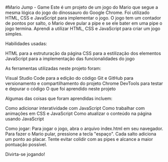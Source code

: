 #Mario Jump - Game
Este é um projeto de um jogo do Mario que segue a mesma lógica do jogo do dinossauro do Google Chrome. Foi utilizado HTML, CSS e JavaScript para implementar o jogo. O jogo tem um contador de pontos por salto, o Mario deve pular a pipe e se ele bater em uma pipe o jogo termina.
Aprendi a utilizar HTML, CSS e JavaScript para criar um jogo simples.

Habilidades usadas:

HTML para a estruturação da página
CSS para a estilização dos elementos
JavaScript para a implementação das funcionalidades do jogo


As ferramentas utilizadas neste projeto foram:

Visual Studio Code para a edição do código
Git e GitHub para versionamento e compartilhamento do projeto
Chrome DevTools para testar e depurar o código
O que foi aprendido neste projeto

Algumas das coisas que foram aprendidas incluem:

Como adicionar interatividade com JavaScript
Como trabalhar com animações em CSS e JavaScript
Como atualizar o conteúdo na página usando JavaScript


Como jogar:
Para jogar o jogo, abra o arquivo index.html em seu navegador. Para fazer o Mario pular, pressione a tecla "espaço". Cada salto adiciona um ponto ao placar. Tente evitar colidir com as pipes e alcance a maior pontuação possível.

Divirta-se jogando!

